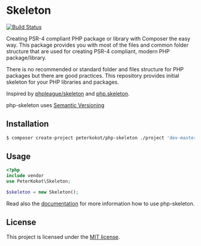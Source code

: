 # Skeleton

[![Build Status](https://secure.travis-ci.org/peterkokot/php-skeleton.png?branch=master)](http://travis-ci.org/peterkokot/php-skeleton)

Creating PSR-4 compliant PHP package or library with Composer the easy way. This package provides you with
most of the files and common folder structure that are used for creating PSR-4 compliant, modern PHP
package/library.

There is no recommended or standard folder and files structure for PHP packages but there are good practices.
This repository provides initial skeleton for your PHP libraries and packages.

Inspired by [phpleague/skeleton](https://github.com/thephpleague/skeleton) and [php.skeleton](https://github.com/koriym/PHP.Skeleton).

php-skeleton uses [Semantic Versioning](http://semver.org)

## Installation

```bash
$ composer create-project peterkokot/php-skeleton ./project 'dev-master'
```

## Usage

```php
<?php
include vendor
use PeterKokot\Skeleton;

$skeleton = new Skeleton();
```

Read also the [documentation](docs/index.md) for more information how to use php-skeleton.

## License

This project is licensed under the [MIT license](LICENSE).
